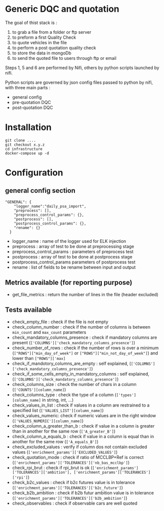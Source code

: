 # Generic DQC and quotation

The goal of thist stack is :
1. to grab a file from a folder or ftp server
2. to preform a first Quality Check
3. to quote vehicles in the file
4. to perform a post quotation quality check
5. to store the data in mongoDb
6. to send the quoted file to users through ftp or email

Steps 1, 5 and 6 are performed by Nifi, others by python scripts launched by nifi.

Python scripts are governed by json config files passed to python by nifi, with three main parts :
- general config
- pre-quotation DQC
- post-quotation DQC

# Installation
```
git clone ....
git checkout x.y.z
cd infrastructure
docker-compose up -d
```

# Configuration

## general config section
```
"GENERAL": {
    "logger_name":"daily_psa_import",
    "preprocess": [],
    "preprocess_control_params": {},
    "postprocess": [],
    "postprocess_control_params": {},
    "rename": {}
  }
  ```
  
 - logger_name : name of the logger used for ELK injection
 - preprocess : array of test to be done at preprocessing stage
 - preprocess_control_params : parameters of preprocess test
 - postprocess : array of test to be done at postprocess stage
 - postprocess_control_params  parameters of postprocess test
 - rename : list of fields to be rename between input and output
 
## Metrics available (for reporting purpose)
- get_file_metrics : return the number of lines in the file (header excluded)


## Tests available
-  check_empty_file : check if the file is not empty
- check_column_number : check if the number of columns is between `min_count` and `max_count` parameters
- check_mandatory_columns_presence : check if mandatory columns are present (`['COLUMNS']['check_mandatory_columns_presence']`)
- check_number_of_rows : check if the number of rows is over a minimum (`["ROWS"]["min_day_of_week"]` or  `["ROWS"]["min_not_day_of_week"]`) and lower than `["ROWS"]['max]`
- check_if_mandotory_columns_are_empty : self explained, (`['COLUMNS']['check_mandatory_columns_presence']`)
- check_if_some_cells_empty_in_mandatory_columns : self explained, (`['COLUMNS']['check_mandatory_columns_presence']`)
- check_columns_size : check the number of chars in a column (`['COUNTS'][column_name]`)
- check_columns_type : check the type of a column (`['types'][column_name]` in string, int, ...)
- check_values_in_list : check if values in a column are restrained to a specified list (`['VALUES_LIST'][column_name]`)
- check_values_numeric: check if numeric values are in the right window (`['VALUES_NUMERIC'][column_name]`)
- check_column_a_greater_than_b : check if value in a column is greater than in another for the same row (`['A_greater_B']`)
- check_column_a_equals_b : check if value in a column is equal than in another for the same row (`['A_equals_B']`)
- check_excluded_values : verify if column dos not contain excluded values (`['enrichment_params']['EXCLUDED_VALUES']`)
- check_quotation_mode : check if ratio of MCCLBP+Ref is correct (`['enrichment_params']['TOLERANCES']['nb_bas_mcclbp']`)
- check_rpi_brut : check if rpi_brut is ok (`['enrichment_params']['TOLERANCES']['ambition'], ['enrichment_params']['TOLERANCES']['rpi']`)
- check_b2c_values : check if b2c futures value is in tolerance (`['enrichment_params']['TOLERANCES']['b2c_future']`)
- check_b2b_ambition : check if b2b futur ambition value is in tolerance (`['enrichment_params']['TOLERANCES']['b2b_ambition']`)
- check_observables : check if observable cars are well quoted 
